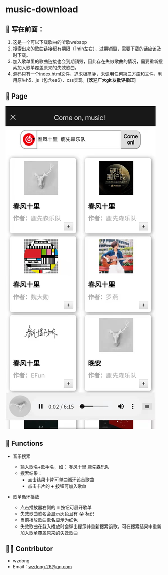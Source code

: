 # music-download

## 📙 写在前面：

1. 这是一个可以下载歌曲的听歌webapp
2. 搜索出来的歌曲链接都有期限（1min左右），过期销毁，需要下载的话应该及时下载。
3. 加入歌单里的歌曲链接也会到期销毁，因此存在失效歌曲的情况，需要重新搜索加入歌单覆盖原来的失效歌曲。
4. 源码只有一个[index.html](https://github.com/wzdong26/music-download/blob/main/index.html)文件，追求极简😜，未调用任何第三方库和文件，利用原生h5、js（包含es6）、css实现。**[欢迎广大git友批评指正]**

## 📱 Page

![appview](https://github.com/wzdong26/music-download/blob/main/appview.png?raw=true)

## 🔨 Functions

- 音乐搜索
  - 输入歌名+歌手名，如： 春风十里 鹿先森乐队
  - 搜索结果：
    - 点击结果卡片可单曲循环该首歌曲
    - 点击卡片的 **+** 按钮可加入歌单

- 歌单循环播放
  - 点击播放器右侧的 **≡** 按钮可展开歌单
  - 失效歌曲歌名会显示灰色且有 😭 标识
  - 当前播放歌曲歌名显示为红色
  - 失效歌曲在载入播放时会弹出提示并重新搜索该歌，可在搜索结果中重新加入歌单覆盖原来的失效歌曲

## 🙆‍♂️ Contributor

- wzdong
- Email：wzdong.26@qq.com

